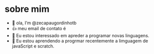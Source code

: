 # sobre mim
- 👋 ola, I’m @zecapaugordinhotb
- :+1: meu email de contato é 
- 👀 Eu estou interessado em apreder a programar novas linguagens.
- 🌱 Eu estou aprendendo a progrmar recentemente a limguagem de javaScript e scratch.

